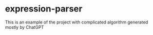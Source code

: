 # expression-parser
This is an example of the project with complicated algorithm generated mostly by ChatGPT
